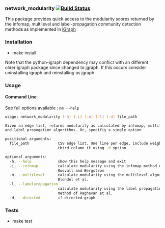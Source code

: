 ### network_modularity [![Build Status](https://travis-ci.org/nirtiac/network_modularity.svg?branch=master)](https://travis-ci.org/nirtiac/network_modularity)

This package provides quick access to the modularity scores returned by the infomap, multilevel and label-propagation community detection methods as implemented in [iGraph](http://igraph.org/python/)

### Installation
* make install

Note that the python-igraph dependency may conflict with an different older igraph package since changed to jgraph. If this occurs consider uninstalling igraph and reinstalling as jgraph.

### Usage

#### Command Line

See full options available : `nm --help`

```sh
usage: network_modularity [-h] [-i] [-m] [-l] [-d] file_path

Given an edge list, returns modularity as calculated by infomap, multilevel
and label propogation algorithms. Or, specifiy a single option

positional arguments:
  file_path             CSV edge list. One line per edge, include weights in
                        third column if using -d option

optional arguments:
  -h, --help            show this help message and exit
  -i, --infomap         calculate modularity using the infomap method of
                        Rosvall and Bergstrom
  -m, --multilevel      calculate modularity using the multilevel algorithm of
                        Blondel et al.
  -l, --labelpropagation
                        calculate modularity using the label propagation
                        method of Raghavan et al.
  -d, --directed        if directed graph
```

### Tests

* make test

###
